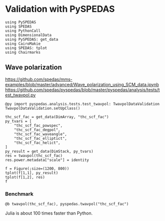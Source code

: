 # Validation with PySPEDAS

```@example pyspedas
using PySPEDAS
using SPEDAS
using PythonCall
using DimensionalData
using PySPEDAS: get_data
using CairoMakie
using SPEDAS: tplot
using Chairmarks
```

## Wave polarization

https://github.com/spedas/mms-examples/blob/master/advanced/Wave_polarization_using_SCM_data.ipynb
https://github.com/spedas/pyspedas/blob/master/pyspedas/analysis/tests/test_twavpol.py

```@example pyspedas
@py import pyspedas.analysis.tests.test_twavpol: TwavpolDataValidation
TwavpolDataValidation.setUpClass()

thc_scf_fac = get_data(DimArray, "thc_scf_fac")
py_tvars = [
    "thc_scf_fac_powspec",
    "thc_scf_fac_degpol",
    "thc_scf_fac_waveangle",
    "thc_scf_fac_elliptict",
    "thc_scf_fac_helict",
]
py_result = get_data(DimStack, py_tvars)
res = twavpol(thc_scf_fac)
res.power.metadata["scale"] = identity

f = Figure(;size=(1200, 800))
tplot(f[1,1], py_result)
tplot(f[1,2], res)
f
```

### Benchmark

```@example pyspedas
@b twavpol(thc_scf_fac), pyspedas.twavpol("thc_scf_fac")
```

Julia is about 100 times faster than Python.
